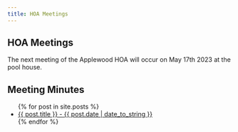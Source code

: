 ```yaml
---
title: HOA Meetings
---
```


## HOA Meetings

The next meeting of the Applewood HOA will occur on May 17th 2023 at the pool house.

## Meeting Minutes

<ul class="posts">
{% for post in site.posts %}
  <li>
    <a href="{{ post.url }}" title="{{ post.title }}">
      {{ post.title }} - {{ post.date | date_to_string }}
    </a>
    <div class="clearboth"></div>
  </li>
{% endfor %}
</ul>
